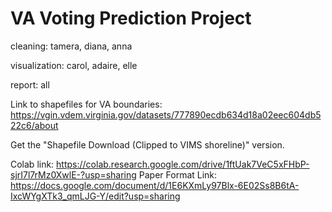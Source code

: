 # VA Voting Prediction Project

cleaning: 
tamera, diana, anna

visualization: 
carol, adaire, elle 

report:
all 

Link to shapefiles for VA boundaries: https://vgin.vdem.virginia.gov/datasets/777890ecdb634d18a02eec604db522c6/about

Get the "Shapefile Download (Clipped to VIMS shoreline)" version.

Colab link: https://colab.research.google.com/drive/1ftUak7VeC5xFHbP-sjrI7l7rMz0XwlE-?usp=sharing 
Paper Format Link: https://docs.google.com/document/d/1E6KXmLy97Blx-6E02Ss8B6tA-IxcWYgXTk3_qmLJG-Y/edit?usp=sharing
